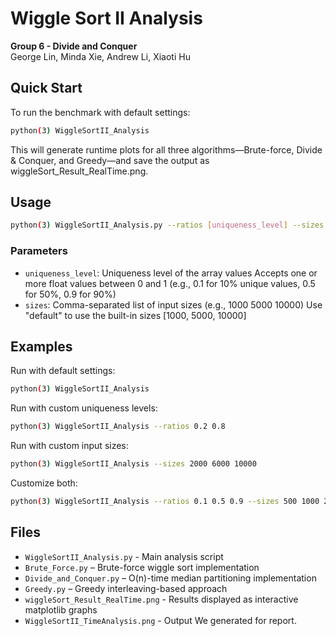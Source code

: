 # Wiggle Sort II Analysis

**Group 6 - Divide and Conquer**  
George Lin, Minda Xie, Andrew Li, Xiaoti Hu

## Quick Start

To run the benchmark with default settings:

```bash
python(3) WiggleSortII_Analysis
```

This will generate runtime plots for all three algorithms—Brute-force, Divide & Conquer, and Greedy—and save the output as wiggleSort_Result_RealTime.png.



## Usage

```bash
python(3) WiggleSortII_Analysis.py --ratios [uniqueness_level] --sizes [sizes]
```

### Parameters
- `uniqueness_level`: Uniqueness level of the array values
Accepts one or more float values between 0 and 1
(e.g., 0.1 for 10% unique values, 0.5 for 50%, 0.9 for 90%)
- `sizes`: Comma-separated list of input sizes
(e.g., 1000 5000 10000)
Use "default" to use the built-in sizes [1000, 5000, 10000]


## Examples
Run with default settings:

```bash
python(3) WiggleSortII_Analysis
```

Run with custom uniqueness levels:

```bash
python(3) WiggleSortII_Analysis --ratios 0.2 0.8
```
Run with custom input sizes:


```bash
python(3) WiggleSortII_Analysis --sizes 2000 6000 10000
```
Customize both:

```bash
python(3) WiggleSortII_Analysis --ratios 0.1 0.5 0.9 --sizes 500 1000 2000
```


## Files

- `WiggleSortII_Analysis.py` - Main analysis script
- `Brute_Force.py` – Brute-force wiggle sort implementation
- `Divide_and_Conquer.py` – O(n)-time median partitioning implementation
- `Greedy.py` – Greedy interleaving-based approach
- `wiggleSort_Result_RealTime.png` - Results displayed as interactive matplotlib graphs
- `WiggleSortII_TimeAnalysis.png` - Output We generated for report.